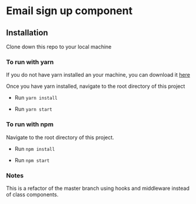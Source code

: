 # Email sign up component

## Installation
Clone down this repo to your local machine

### To run with yarn
If you do not have yarn installed an your machine, you can download it [here](https://yarnpkg.com/lang/en/docs/install/#mac-stable)

Once you have yarn installed, navigate to the root directory of this project

- Run `yarn install`

- Run `yarn start`

### To run with npm
Navigate to the root directory of this project.

- Run `npm install`

- Run `npm start`

### Notes
This is a refactor of the master branch using hooks and middleware instead of class components.
